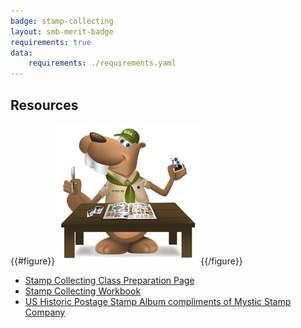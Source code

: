 ```yaml
---
badge: stamp-collecting
layout: smb-merit-badge
requirements: true
data:
    requirements: ./requirements.yaml
---
```


## Resources

{{#figure}}<img src="stamp-collecting-bucky.jpg" class="W(100%)" />{{/figure}}
* [Stamp Collecting Class Preparation Page](stamp-collecting-cpp.pdf)
* [Stamp Collecting Workbook](stamp-collecting-workbook.pdf)
* [US Historic Postage Stamp Album compliments of Mystic Stamp Company](mystic-stamp-company-historic-postage-stamps-2024.pdf)
